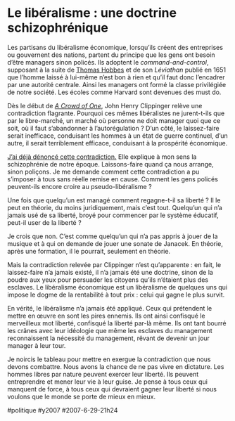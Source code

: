 # Le libéralisme : une doctrine schizophrénique

Les partisans du libéralisme économique, lorsqu’ils créent des entreprises ou gouvernent des nations, partent du principe que les gens ont besoin d’être managers sinon policés. Ils adoptent le *command-and-control*, supposant à la suite de [Thomas Hobbes](http://fr.wikipedia.org/wiki/Thomas_Hobbes) et de son *Léviathan* publié en 1651 que l’homme laissé à lui-même n’est bon à rien et qu’il faut donc l’encadrer par une autorité centrale. Ainsi les managers ont formé la classe privilégiée de notre société. Les écoles comme Harvard sont devenues des must do.

Dès le début de [*A Crowd of One*](http://www.amazon.fr/Crowd-One-Future-Individual-Identity/dp/1586483676/ref=sr_1_1/), John Henry Clippinger relève une contradiction flagrante. Pourquoi ces mêmes libéralistes ne jurent-t-ils que par le libre-marché, un marché où personne ne doit manager quoi que ce soit, où il faut s’abandonner à l’autorégulation ? D’un côté, le laissez-faire serait inefficace, conduisant les hommes à un état de guerre continuel, d’un autre, il serait terriblement efficace, conduisant à la prospérité économique.

[J’ai déjà dénoncé cette contradiction.](../../2006/7/cherchez-le-bug.md) Elle explique à mon sens la schizophrénie de notre époque. Laissons-faire quand ça nous arrange, sinon poliçons. Je me demande comment cette contradiction a pu s’imposer à tous sans réelle remise en cause. Comment les gens policés peuvent-ils encore croire au pseudo-libéralisme ?

Une fois que quelqu’un est managé comment regagne-t-il sa liberté ? Il le peut en théorie, du moins juridiquement, mais c’est tout. Quelqu’un qui n’a jamais usé de sa liberté, broyé pour commencer par le système éducatif, peut-il user de la liberté ?

Je crois que non. C’est comme quelqu’un qui n’a pas appris à jouer de la musique et à qui on demande de jouer une sonate de Janacek. En théorie, après une formation, il le pourrait, seulement en théorie.

Mais la contradiction relevée par Clippinger n’est qu’apparente : en fait, le laissez-faire n’a jamais existé, il n’a jamais été une doctrine, sinon de la poudre aux yeux pour persuader les citoyens qu’ils n’étaient plus des esclaves. Le libéralisme économique est un libéralisme de quelques uns qui impose le dogme de la rentabilité à tout prix : celui qui gagne le plus survit.

En vérité, le libéralisme n’a jamais été appliqué. Ceux qui prétendent le mettre en œuvre en sont les pires ennemis. Ils ont ainsi confisqué le merveilleux mot liberté, confisqué la liberté par-là même. Ils ont tant bourré les crânes avec leur idéologie que même les esclaves du management reconnaissent la nécessité du management, rêvant de devenir un jour manager à leur tour.

Je noircis le tableau pour mettre en exergue la contradiction que nous devons combattre. Nous avons la chance de ne pas vivre en dictature. Les hommes libres par nature peuvent exercer leur liberté. Ils peuvent entreprendre et mener leur vie à leur guise. Je pense à tous ceux qui manquent de force, à tous ceux qui devraient gagner leur liberté si nous voulons que le monde se porte de mieux en mieux.

#politique #y2007 #2007-6-29-21h24
